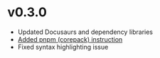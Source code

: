 # v0.3.0

- Updated Docusaurs and dependency libraries
- [Added pnpm (corepack) instruction](/docs/env/pnpm)
- Fixed syntax highlighting issue

